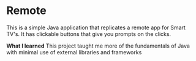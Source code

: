 # Remote
This is a simple Java application that replicates a remote app for Smart TV's. It has clickable buttons that give you prompts on the clicks.

**What I learned**
This project taught me more of the fundamentals of Java with minimal use of external libraries and frameworks
